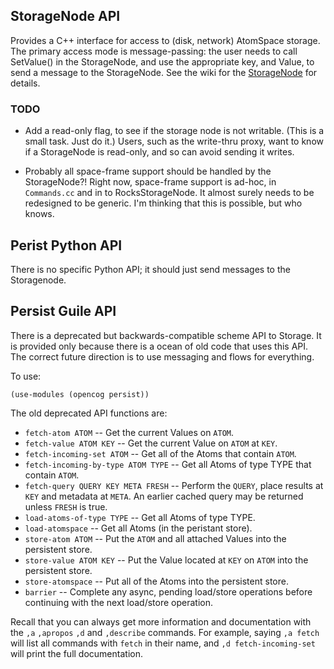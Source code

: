 StorageNode API
---------------
Provides a C++ interface for access to (disk, network) AtomSpace storage.
The primary access mode is message-passing: the user needs to call
SetValue() in the StorageNode, and use the appropriate key, and Value,
to send a message to the StorageNode.  See the wiki for the
[StorageNode](https://wiki.opencog.org/w/StorageNode) for details.

### TODO
* Add a read-only flag, to see if the storage node is not writable.
  (This is a small task. Just do it.) Users, such as the write-thru
  proxy, want to know if a StorageNode is read-only, and so can avoid
  sending it writes.

* Probably all space-frame support should be handled by the StorageNode?!
  Right now, space-frame support is ad-hoc, in `Commands.cc` and in
  to RocksStorageNode. It almost surely needs to be redesigned to be
  generic. I'm thinking that this is possible, but who knows.

Perist Python API
-----------------
There is no specific Python API; it should just send messages to the
Storagenode.

Persist Guile API
-----------------
There is a deprecated but backwards-compatible scheme API to Storage.
It is provided only because there is a ocean of old code that uses this
API. The correct future direction is to use messaging and flows for
everything.

To use:
```
(use-modules (opencog persist))
```
The old deprecated API functions are:

* `fetch-atom ATOM` --
      Get the current Values on `ATOM`.
* `fetch-value ATOM KEY` --
      Get the current Value on `ATOM` at `KEY`.
* `fetch-incoming-set ATOM` --
      Get all of the Atoms that contain `ATOM`.
* `fetch-incoming-by-type ATOM TYPE` --
      Get all Atoms of type TYPE that contain `ATOM`.
* `fetch-query QUERY KEY META FRESH` --
      Perform the `QUERY`, place results at `KEY` and metadata at `META`.
      An earlier cached query may be returned unless `FRESH` is true.
* `load-atoms-of-type TYPE` --
      Get all Atoms of type TYPE.
* `load-atomspace` --
      Get all Atoms (in the peristant store).
* `store-atom ATOM` --
      Put the `ATOM` and all attached Values into the persistent store.
* `store-value ATOM KEY` --
      Put the Value located at `KEY` on `ATOM` into the persistent store.
* `store-atomspace` --
      Put all of the Atoms into the persistent store.
* `barrier` --
      Complete any async, pending load/store operations before
      continuing with the next load/store operation.

Recall that you can always get more information and documentation with
the `,a` `,apropos` `,d` and `,describe` commands. For example, saying
`,a fetch` will list all commands with `fetch` in their name, and 
`,d fetch-incoming-set` will print the full documentation.
